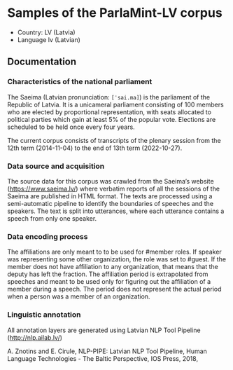 # Samples of the ParlaMint-LV corpus

- Country: LV (Latvia)
- Language lv (Latvian)

## Documentation

### Characteristics of the national parliament

The Saeima (Latvian pronunciation: `[ˈsai.ma]`) is the parliament of the Republic of Latvia. It is a unicameral parliament consisting of 100 members who are elected by proportional representation, with seats allocated to political parties which gain at least 5% of the popular vote. Elections are scheduled to be held once every four years.

The current corpus consists of transcripts of the plenary session from the 12th term (2014-11-04) to the end of 13th term (2022-10-27).

### Data source and acquisition

The source data for this corpus was crawled from the Saeima’s website (https://www.saeima.lv/) where verbatim reports of all the sessions of the Saeima are published in HTML format. The texts are processed using a semi-automatic pipeline to identify the boundaries of speeches and the speakers. The text is split into utterances, where each utterance contains a speech from only one speaker.

### Data encoding process

The affiliations are only meant to to be used for #member roles. If speaker was representing some other organization, the role was set to #guest. If the member does not have affiliation to any organization, that means that the deputy has left the fraction. The affiliation period is extrapolated from speeches and meant to be used  only for figuring out the affiliation of a member during a speech. The period does not represent the actual period when a person was a member of an organization.

### Linguistic annotation

All annotation layers are generated using Latvian NLP Tool Pipeline (http://nlp.ailab.lv/)

A. Znotins and E. Cirule, NLP-PIPE: Latvian NLP Tool Pipeline, Human Language Technologies - The Baltic Perspective, IOS Press, 2018,
